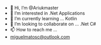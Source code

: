 - 👋 Hi, I’m @Ariukmaster
- 👀 I’m interested in .Net Applications
- 🌱 I’m currently learning ... Kotlin
- 💞️ I’m looking to collaborate on ... .Net C#
- 📫 How to reach me ... 
- miguelmatosc@outlook.com

<!---
Ariukmaster/Ariukmaster is a ✨ special ✨ repository because its `README.md` (this file) appears on your GitHub profile.
You can click the Preview link to take a look at your changes.
--->
